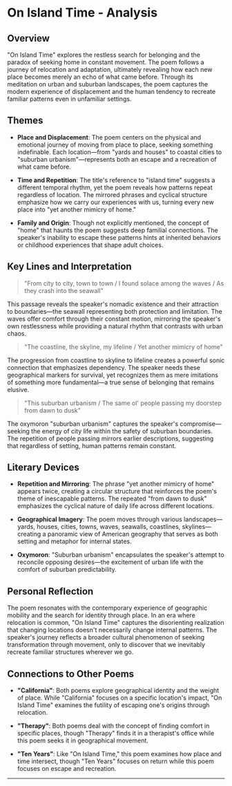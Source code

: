# On Island Time - Analysis

## Overview
"On Island Time" explores the restless search for belonging and the paradox of seeking home in constant movement. The poem follows a journey of relocation and adaptation, ultimately revealing how each new place becomes merely an echo of what came before. Through its meditation on urban and suburban landscapes, the poem captures the modern experience of displacement and the human tendency to recreate familiar patterns even in unfamiliar settings.

## Themes
- **Place and Displacement**: The poem centers on the physical and emotional journey of moving from place to place, seeking something indefinable. Each location—from "yards and houses" to coastal cities to "suburban urbanism"—represents both an escape and a recreation of what came before.

- **Time and Repetition**: The title's reference to "island time" suggests a different temporal rhythm, yet the poem reveals how patterns repeat regardless of location. The mirrored phrases and cyclical structure emphasize how we carry our experiences with us, turning every new place into "yet another mimicry of home."

- **Family and Origin**: Though not explicitly mentioned, the concept of "home" that haunts the poem suggests deep familial connections. The speaker's inability to escape these patterns hints at inherited behaviors or childhood experiences that shape adult choices.

## Key Lines and Interpretation
> "From city to city, town to town / I found solace among the waves / As they crash into the seawall"

This passage reveals the speaker's nomadic existence and their attraction to boundaries—the seawall representing both protection and limitation. The waves offer comfort through their constant motion, mirroring the speaker's own restlessness while providing a natural rhythm that contrasts with urban chaos.

> "The coastline, the skyline, my lifeline / Yet another mimicry of home"

The progression from coastline to skyline to lifeline creates a powerful sonic connection that emphasizes dependency. The speaker needs these geographical markers for survival, yet recognizes them as mere imitations of something more fundamental—a true sense of belonging that remains elusive.

> "This suburban urbanism / The same ol' people passing my doorstep from dawn to dusk"

The oxymoron "suburban urbanism" captures the speaker's compromise—seeking the energy of city life within the safety of suburban boundaries. The repetition of people passing mirrors earlier descriptions, suggesting that regardless of setting, human patterns remain constant.

## Literary Devices
- **Repetition and Mirroring**: The phrase "yet another mimicry of home" appears twice, creating a circular structure that reinforces the poem's theme of inescapable patterns. The repeated "from dawn to dusk" emphasizes the cyclical nature of daily life across different locations.

- **Geographical Imagery**: The poem moves through various landscapes—yards, houses, cities, towns, waves, seawalls, coastlines, skylines—creating a panoramic view of American geography that serves as both setting and metaphor for internal states.

- **Oxymoron**: "Suburban urbanism" encapsulates the speaker's attempt to reconcile opposing desires—the excitement of urban life with the comfort of suburban predictability.

## Personal Reflection
The poem resonates with the contemporary experience of geographic mobility and the search for identity through place. In an era where relocation is common, "On Island Time" captures the disorienting realization that changing locations doesn't necessarily change internal patterns. The speaker's journey reflects a broader cultural phenomenon of seeking transformation through movement, only to discover that we inevitably recreate familiar structures wherever we go.

## Connections to Other Poems
- **"California"**: Both poems explore geographical identity and the weight of place. While "California" focuses on a specific location's impact, "On Island Time" examines the futility of escaping one's origins through relocation.

- **"Therapy"**: Both poems deal with the concept of finding comfort in specific places, though "Therapy" finds it in a therapist's office while this poem seeks it in geographical movement.

- **"Ten Years"**: Like "On Island Time," this poem examines how place and time intersect, though "Ten Years" focuses on return while this poem focuses on escape and recreation.

---